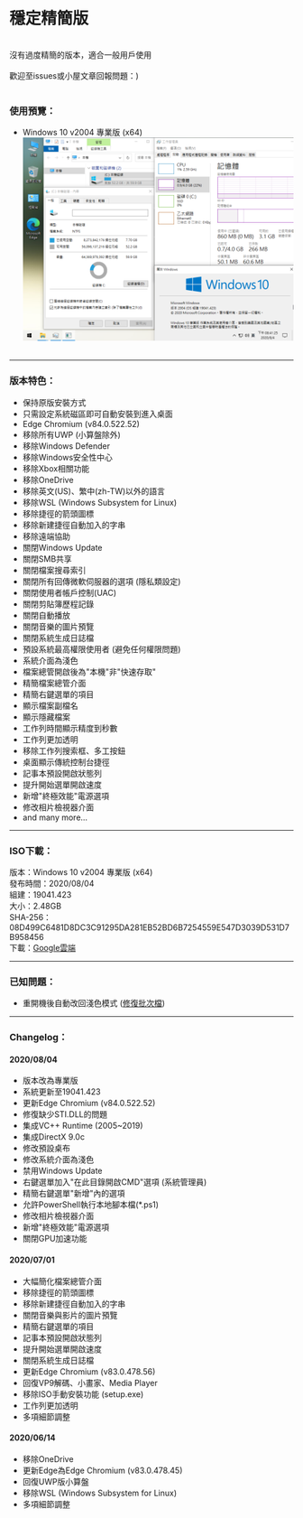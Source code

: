 # 穩定精簡版

<br>
沒有過度精簡的版本，適合一般用戶使用
<br><br>
歡迎至issues或小屋文章回報問題：)
<br><br>

### 使用預覽：
- Windows 10 v2004 專業版 (x64)
![Win10_2004_(19041.423)_20200804.png](/preview/Win10_2004_(19041.423)_20200804.png)
<br><br>

----

### 版本特色：
- 保持原版安裝方式
- 只需設定系統磁區即可自動安裝到進入桌面
- Edge Chromium (v84.0.522.52)
- 移除所有UWP (小算盤除外)
- 移除Windows Defender
- 移除Windows安全性中心
- 移除Xbox相關功能
- 移除OneDrive
- 移除英文(US)、繁中(zh-TW)以外的語言
- 移除WSL (Windows Subsystem for Linux)
- 移除捷徑的箭頭圖標
- 移除新建捷徑自動加入的字串
- 移除遠端協助
- 關閉Windows Update
- 關閉SMB共享
- 關閉檔案搜尋索引
- 關閉所有回傳微軟伺服器的選項 (隱私類設定)
- 關閉使用者帳戶控制(UAC)
- 關閉剪貼簿歷程記錄
- 關閉自動播放
- 關閉音樂的圖片預覽
- 關閉系統生成日誌檔
- 預設系統最高權限使用者 (避免任何權限問題)
- 系統介面為淺色
- 檔案總管開啟後為"本機"非"快速存取"
- 精簡檔案總管介面
- 精簡右鍵選單的項目
- 顯示檔案副檔名
- 顯示隱藏檔案
- 工作列時間顯示精度到秒數
- 工作列更加透明
- 移除工作列搜索框、多工按鈕
- 桌面顯示傳統控制台捷徑
- 記事本預設開啟狀態列
- 提升開始選單開啟速度
- 新增"終極效能"電源選項
- 修改相片檢視器介面
- and many more...

----

### ISO下載：
版本：Windows 10 v2004 專業版 (x64)<br>
發布時間：2020/08/04<br>
組建：19041.423<br>
大小：2.48GB<br>
SHA-256：08D499C6481D8DC3C91295DA281EB52BD6B7254559E547D3039D531D7B958456<br>
下載：[Google雲端](http://tiny.cc/win10_2004_20200804)<br>

----

### 已知問題：
- 重開機後自動改回淺色模式 ([修復批次檔](https://github.com/WhatTheBlock/Win10_Simplify/releases/download/v2020.08.04/fix_light_mode.bat))

----

### Changelog：
#### 2020/08/04
- 版本改為專業版
- 系統更新至19041.423
- 更新Edge Chromium (v84.0.522.52)
- 修復缺少STI.DLL的問題
- 集成VC++ Runtime (2005~2019)
- 集成DirectX 9.0c
- 修改預設桌布
- 修改系統介面為淺色
- 禁用Windows Update
- 右鍵選單加入"在此目錄開啟CMD"選項 (系統管理員)
- 精簡右鍵選單"新增"內的選項
- 允許PowerShell執行本地腳本檔(*.ps1)
- 修改相片檢視器介面
- 新增"終極效能"電源選項
- 關閉GPU加速功能

#### 2020/07/01
- 大幅簡化檔案總管介面
- 移除捷徑的箭頭圖標
- 移除新建捷徑自動加入的字串
- 關閉音樂與影片的圖片預覽
- 精簡右鍵選單的項目
- 記事本預設開啟狀態列
- 提升開始選單開啟速度
- 關閉系統生成日誌檔
- 更新Edge Chromium (v83.0.478.56)
- 回復VP9解碼、小畫家、Media Player
- 移除ISO手動安裝功能 (setup.exe)
- 工作列更加透明
- 多項細節調整

#### 2020/06/14
- 移除OneDrive
- 更新Edge為Edge Chromium (v83.0.478.45)
- 回復UWP版小算盤
- 移除WSL (Windows Subsystem for Linux)
- 多項細節調整
